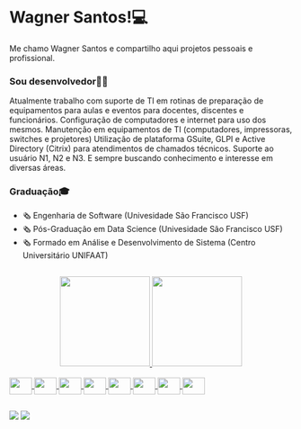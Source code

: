 # Wagner Santos!💻

Me chamo Wagner Santos e compartilho aqui projetos pessoais e profissional.

### Sou desenvolvedor👨‍💻

Atualmente trabalho com suporte de TI em rotinas de preparação de equipamentos para aulas e eventos para docentes, discentes e funcionários.
Configuração de computadores e internet para uso dos mesmos. Manutenção em equipamentos de TI (computadores, impressoras, switches e projetores)
Utilização de plataforma GSuite, GLPI e Active Directory (Citrix) para atendimentos de chamados técnicos.
Suporte ao usuário N1, N2 e N3. E sempre buscando conhecimento e interesse em diversas áreas.

### Graduação🎓
- 🗞 Engenharia de Software (Univesidade São Francisco USF)
- 🗞 Pós-Graduação em Data Science (Univesidade São Francisco USF)
- 🗞 Formado em Análise e Desenvolvimento de Sistema (Centro Universitário UNIFAAT)


##

<div align="center">
  <a href="https://github.com/wagnersantos98">
  <img height="160em" src="https://github-readme-stats.vercel.app/api?username=wagnersantos98&show_icons=true&theme=dark&include_all_commits=true&count_private=true"/>
  <img height="160em" src="https://github-readme-stats.vercel.app/api/top-langs/?username=wagnersantos98&layout=compact&langs_count=7&theme=dark"/>
</div>
<div style="display: inline_block"><br>
  <img align="center" height="30" width="40" src="https://cdn.jsdelivr.net/gh/devicons/devicon/icons/java/java-original.svg">
  <img align="center" height="30" width="40" src="https://cdn.jsdelivr.net/gh/devicons/devicon/icons/javascript/javascript-original.svg">
  <img align="center" height="30" width="40" src="https://cdn.jsdelivr.net/gh/devicons/devicon/icons/html5/html5-original.svg">
  <img align="center" height="30" width="40" src="https://cdn.jsdelivr.net/gh/devicons/devicon/icons/css3/css3-original.svg">
  <img align="center" height="30" width="40" src="https://cdn.jsdelivr.net/gh/devicons/devicon/icons/php/php-original.svg">
  <img align="center" height="30" width="40" src="https://cdn.jsdelivr.net/gh/devicons/devicon/icons/dart/dart-original.svg">
  <img align="center" height="30" width="40" src="https://cdn.jsdelivr.net/gh/devicons/devicon/icons/python/python-original.svg">
  <img align="center" height="30" width="40" src="https://cdn.jsdelivr.net/gh/devicons/devicon/icons/csharp/csharp-original.svg">
</div>

  
##
 
<div>  
  <a href = "mailto:wagner.jesus98@outlook.com"><img src="https://img.shields.io/badge/Microsoft_Outlook-0078D4?style=for-the-badge&logo=microsoft-outlook&logoColor=white" target="_blank"></a>
  <a href="https://www.linkedin.com/in/wagnersjesus/" target="_blank"><img src="https://img.shields.io/badge/-LinkedIn-%230077B5?style=for-the-badge&logo=linkedin&logoColor=white" target="_blank"></a> 
 
 
</div>
